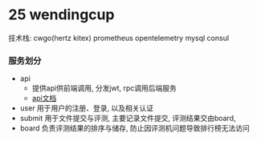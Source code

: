# 25 wendingcup


技术栈: cwgo(hertz kitex) prometheus opentelemetry mysql consul 


### 服务划分
- api
    - 提供api供前端调用, 分发jwt, rpc调用后端服务
    - [api文档](./doc/API.md)
- user
    用于用户的注册、登录, 以及相关认证
- submit
    用于文件提交与评测, 主要记录文件提交, 评测结果交由board, 
- board
    负责评测结果的排序与储存, 防止因评测机问题导致排行榜无法访问

